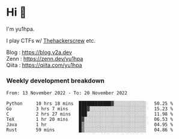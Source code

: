 # Hi 👋

I'm yu1hpa.

I play CTFs w/ [Thehackerscrew](https://www.thehackerscrew.team/) etc.

Blog : https://blog.y2a.dev  
Zenn : https://zenn.dev/yu1hpa  
Qiita : https://qiita.com/yu1hpa  

### Weekly development breakdown

<!--START_SECTION:waka-->

```text
From: 13 November 2022 - To: 20 November 2022

Python     10 hrs 18 mins  ████████████▓░░░░░░░░░░░░   50.25 %
Go         3 hrs 7 mins    ███▓░░░░░░░░░░░░░░░░░░░░░   15.23 %
C          2 hrs 27 mins   ███░░░░░░░░░░░░░░░░░░░░░░   11.98 %
TeX        1 hr 20 mins    █▓░░░░░░░░░░░░░░░░░░░░░░░   06.53 %
Java       1 hr            █▒░░░░░░░░░░░░░░░░░░░░░░░   04.95 %
Rust       59 mins         █▒░░░░░░░░░░░░░░░░░░░░░░░   04.86 %
```

<!--END_SECTION:waka-->


